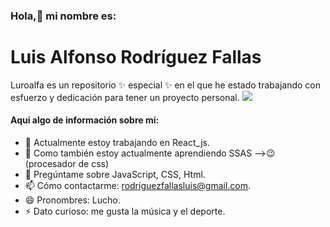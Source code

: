 ### Hola,👋 mi nombre es:
# Luis Alfonso Rodríguez Fallas

Luroalfa es un repositorio ✨ especial ✨ en el que he estado trabajando con esfuerzo y dedicación para tener un proyecto personal.
![](https://images.pexels.com/photos/51415/pexels-photo-51415.jpeg)

#### Aqui algo de información sobre mí:

- 🔭 Actualmente estoy trabajando en React_js.
- 🌱 Como también estoy actualmente aprendiendo SSAS -->😉(procesador de css)
- 💬 Pregúntame sobre JavaScript, CSS, Html.
- 📫 Cómo contactarme: rodriguezfallasluis@gmail.com.
- 😄 Pronombres: Lucho.
- ⚡ Dato curioso: me gusta la música y el deporte.
